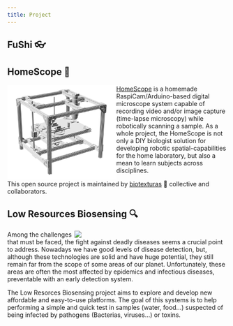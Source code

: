 ```yaml
---
title: Project
---
```


## FuShi :eyeglasses:


## HomeScope :microscope:  
  

<img align="left" width = "250px" src="/image/homescope-2.png">  

[HomeScope](http://homescope.biotexturas.org) is a homemade RaspiCam/Arduino-based digital microscope system capable of recording video and/or image capture (time-lapse microscopy) while robotically scanning a sample. As a whole project, the HomeScope is not only a DIY biologist solution for developing robotic spatial-capabilities for the home laboratory, but also a mean to learn subjects across disciplines.

  

This open source project is maintained by [biotexturas](http://biotexturas.org) :hibiscus: collective and collaborators.

  

## Low Resources Biosensing :mag:  
  

<img align="right" width ="350px" src="https://2019.igem.org/wiki/images/9/92/T--MADRID_UCM--wp-content~uploads~2019~10~IMG_1974_edit.jpg">
  
Among the challenges that must be faced, the fight against deadly diseases seems a crucial point to address. Nowadays we have good levels of disease detection, but, although these technologies are solid and have huge potential, they still remain far from the scope of some areas of our planet. Unfortunately, these areas are often the most affected by epidemics and infectious diseases, preventable with an early detection system.  

The Low Resorces Biosensing project aims to explore and develop new affordable and easy-to-use platforms. The goal of this systems is to help performing a simple and quick test in samples (water, food...) suspected of being infected by pathogens (Bacterias, viruses...) or toxins.

